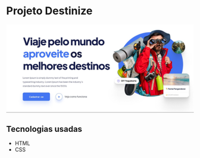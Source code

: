 # Projeto Destinize

<img src="print-destinize.jpg" alt="Imagem inicial do projeto">

## Tecnologias usadas

<ul>
    <li>HTML</li>
    <li>CSS</li>
</ul>